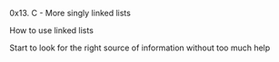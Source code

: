 0x13. C - More singly linked lists

How to use linked lists

Start to look for the right source of information without too much help
